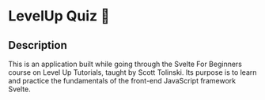 # LevelUp Quiz 📝

## Description

This is an application built while going through the Svelte For Beginners course on Level Up Tutorials, taught by Scott Tolinski. Its purpose is to learn and practice the fundamentals of the front-end JavaScript framework Svelte.